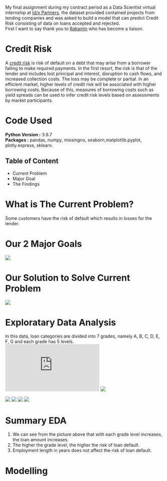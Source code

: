 My final assignment during my contract period as a Data Scientist virtual internship at [Id/x Partners](https://idxpartners.com/), the dataset provided contained projects from lending companies and was asked to build a model that can predict Credit Risk consisting of data on loans accepted and rejected.
<br>
First I want to say thank you to [Rakamin](https://www.rakamin.com/virtual-internship-experience) who has become a liaison.

# Credit Risk
A [credit risk](https://en.wikipedia.org/wiki/Credit_risk) is risk of default on a debt that may arise from a borrower failing to make required payments. In the first resort, the risk is that of the lender and includes lost principal and interest, disruption to cash flows, and increased collection costs. The loss may be complete or partial. In an efficient market, higher levels of credit risk will be associated with higher borrowing costs. Because of this, measures of borrowing costs such as yield spreads can be used to infer credit risk levels based on assessments by market participants.

# Code Used
**Python Version :** 3.9.7
<br>
**Packages :** pandas, numpy, missingno, seaborn,matplotlib.pyplot, plotly.express, sklearn.

## Table of Content
- Current Problem
- Major Goal
- The Findings

# What is The Current Problem?
Some customers have the risk of default which results in losses for the lender.

# Our 2 Major Goals
![](https://github.com/Anggytriputra/Anggy_Portofolio/blob/main/project_2/images/2%20major%20goals.png)

# Our Solution to Solve Current Problem
![](https://github.com/Anggytriputra/Anggy_Portofolio/blob/main/project_2/images/flowchart.png)

# Exploratary Data Analysis
In this data, loan categories are divided into 7 grades, namely A, B, C, D, E, F, G and each grade has 5 levels.
![](https://github.com/Anggytriputra/Anggy_Portofolio/blob/main/project_2/images/state.html)
![](https://github.com/Anggytriputra/Anggy_Portofolio/blob/main/project_2/images/Grade%20vs%20Loan_amnt.png)

![](https://github.com/Anggytriputra/Anggy_Portofolio/blob/main/project_2/images/grade%20and%20emp%20vs%20status.png)
![](https://github.com/Anggytriputra/Anggy_Portofolio/blob/main/project_2/images/Installment%20%26%20annual_inc%20vs%20grade.png)
![](https://github.com/Anggytriputra/Anggy_Portofolio/blob/main/project_2/images/int%20vs%20grade.png)
![](https://github.com/Anggytriputra/Anggy_Portofolio/blob/main/project_2/images/density%20plot.png)

# Summary EDA
1. We can see from the picture above that with each grade level increases, the loan amount increases.
2. The higher the grade level, the higher the risk of loan default.
3. Employment length in years does not affect the risk of loan default.


# Modelling
